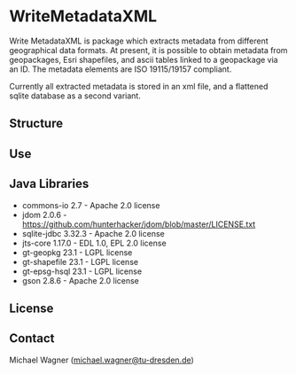 # WriteMetadataXML

Write MetadataXML is package which extracts metadata from different geographical data formats.
At present, it is possible to obtain metadata from geopackages, Esri shapefiles,
and ascii tables linked to a geopackage via an ID. The metadata elements are ISO 19115/19157 compliant.

Currently all extracted metadata is stored in an xml file, and a flattened sqlite database as a second variant.

## Structure

## Use

## Java Libraries
- commons-io 2.7 - Apache 2.0 license
- jdom 2.0.6 - https://github.com/hunterhacker/jdom/blob/master/LICENSE.txt
- sqlite-jdbc 3.32.3 - Apache 2.0 license
- jts-core 1.17.0 - EDL 1.0, EPL 2.0 license
- gt-geopkg 23.1 - LGPL license
- gt-shapefile 23.1 - LGPL license
- gt-epsg-hsql 23.1 - LGPL license
- gson 2.8.6 - Apache 2.0 license

## License

## Contact
Michael Wagner ([michael.wagner@tu-dresden.de](mailto:michael.wagner@tu-dresden.de))